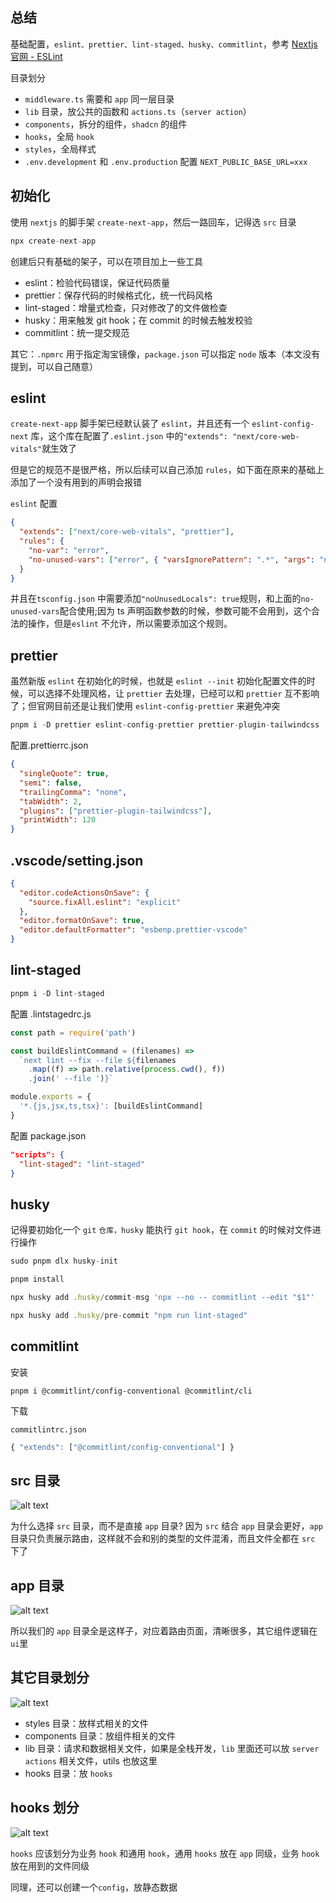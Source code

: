 ## 总结

基础配置，`eslint、prettier、lint-staged、husky、commitlint`，参考 [Nextjs 官网 - ESLint](https://nextjs.org/docs/app/building-your-application/configuring/eslint)

目录划分

- `middleware.ts` 需要和 `app` 同一层目录
- `lib` 目录，放公共的函数和 `actions.ts`（`server action`）
- `components`，拆分的组件，`shadcn` 的组件
- `hooks`，全局 `hook`
- `styles`，全局样式
- `.env.development` 和 `.env.production` 配置 `NEXT_PUBLIC_BASE_URL=xxx`

## 初始化

使用 `nextjs` 的脚手架 `create-next-app`，然后一路回车，记得选 `src` 目录

```js
npx create-next-app
```

创建后只有基础的架子，可以在项目加上一些工具

- eslint：检验代码错误，保证代码质量
- prettier：保存代码的时候格式化，统一代码风格
- lint-staged：增量式检查，只对修改了的文件做检查
- husky：用来触发 git hook；在 commit 的时候去触发校验
- commitlint：统一提交规范

其它：`.npmrc` 用于指定淘宝镜像，`package.json` 可以指定 `node` 版本（本文没有提到，可以自己随意）

## eslint

`create-next-app` 脚手架已经默认装了 `eslint`，并且还有一个 `eslint-config-next` 库，这个库在配置了`.eslint.json` 中的`"extends": "next/core-web-vitals"`就生效了

但是它的规范不是很严格，所以后续可以自己添加 `rules`，如下面在原来的基础上添加了一个没有用到的声明会报错

`eslint` 配置

```json
{
  "extends": ["next/core-web-vitals", "prettier"],
  "rules": {
    "no-var": "error",
    "no-unused-vars": ["error", { "varsIgnorePattern": ".*", "args": "none" }]
  }
}
```

并且在`tsconfig.json` 中需要添加`"noUnusedLocals": true`规则，和上面的`no-unused-vars`配合使用;因为 ts 声明函数参数的时候，参数可能不会用到，这个合法的操作，但是`eslint` 不允许，所以需要添加这个规则。

## prettier

虽然新版 `eslint` 在初始化的时候，也就是 `eslint --init` 初始化配置文件的时候，可以选择不处理风格，让 `prettier` 去处理，已经可以和 `prettier` 互不影响了；但官网目前还是让我们使用 `eslint-config-prettier` 来避免冲突

```js
pnpm i -D prettier eslint-config-prettier prettier-plugin-tailwindcss
```

配置.prettierrc.json

```json
{
  "singleQuote": true,
  "semi": false,
  "trailingComma": "none",
  "tabWidth": 2,
  "plugins": ["prettier-plugin-tailwindcss"],
  "printWidth": 120
}
```

## .vscode/setting.json

```json
{
  "editor.codeActionsOnSave": {
    "source.fixAll.eslint": "explicit"
  },
  "editor.formatOnSave": true,
  "editor.defaultFormatter": "esbenp.prettier-vscode"
}
```

## lint-staged

```js
pnpm i -D lint-staged
```

配置 .lintstagedrc.js

```js
const path = require('path')

const buildEslintCommand = (filenames) =>
  `next lint --fix --file ${filenames
    .map((f) => path.relative(process.cwd(), f))
    .join(' --file ')}`

module.exports = {
  '*.{js,jsx,ts,tsx}': [buildEslintCommand]
}
```

配置 package.json

```json
"scripts": {
  "lint-staged": "lint-staged"
}
```

## husky

记得要初始化一个 `git` `仓库，husky` 能执行 `git hook`，在 `commit` 的时候对文件进行操作

```js
sudo pnpm dlx husky-init
```

```js
pnpm install
```

```js
npx husky add .husky/commit-msg 'npx --no -- commitlint --edit "$1"'
```

```js
npx husky add .husky/pre-commit "npm run lint-staged"
```

## commitlint

安装

`pnpm i @commitlint/config-conventional @commitlint/cli`

下载

`commitlintrc.json`

```js
{ "extends": ["@commitlint/config-conventional"] }
```

## src 目录

![alt text](image-6.png)

为什么选择 `src` 目录，而不是直接 `app` 目录?
因为 `src` 结合 `app` 目录会更好，`app` 目录只负责展示路由，这样就不会和别的类型的文件混淆，而且文件全都在 `src` 下了

## app 目录

![alt text](image-7.png)

所以我们的 `app` 目录全是这样子，对应着路由页面，清晰很多，其它组件逻辑在`ui`里

## 其它目录划分

![alt text](image-8.png)

- styles 目录：放样式相关的文件
- components 目录：放组件相关的文件
- lib 目录：请求和数据相关文件，如果是全栈开发，`lib` 里面还可以放 `server actions` 相关文件，utils 也放这里
- hooks 目录：放 `hooks`

## hooks 划分

![alt text](image-9.png)

`hooks` 应该划分为业务 `hook` 和通用 `hook`，通用 `hooks` 放在 `app` 同级，业务 `hook` 放在用到的文件同级

同理，还可以创建一个`config`，放静态数据
